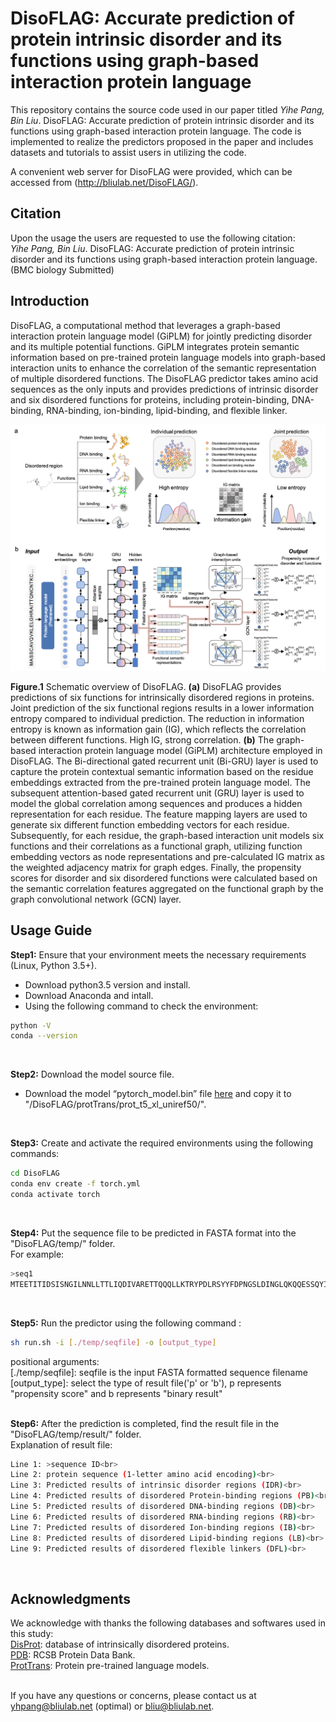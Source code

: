 # DisoFLAG: Accurate prediction of protein intrinsic disorder and its functions using graph-based interaction protein language

This repository contains the source code used in our paper titled _Yihe Pang, Bin Liu_. DisoFLAG: Accurate prediction of protein intrinsic disorder and its functions using graph-based interaction protein language. The code is implemented to realize the predictors proposed in the paper and includes datasets and tutorials to assist users in utilizing the code. <br>

A convenient web server for DisoFLAG were provided, which can be accessed from (http://bliulab.net/DisoFLAG/).


## Citation
Upon the usage the users are requested to use the following citation:<br>
_Yihe Pang, Bin Liu_. DisoFLAG: Accurate prediction of protein intrinsic disorder and its functions using graph-based interaction protein language. (BMC biology Submitted)

## Introduction
DisoFLAG, a computational method that leverages a graph-based interaction protein language model (GiPLM) for jointly predicting disorder and its multiple potential functions. GiPLM integrates protein semantic information based on pre-trained protein language models into graph-based interaction units to enhance the correlation of the semantic representation of multiple disordered functions. The DisoFLAG predictor takes amino acid sequences as the only inputs and provides predictions of intrinsic disorder and six disordered functions for proteins, including protein-binding, DNA-binding, RNA-binding, ion-binding, lipid-binding, and flexible linker.

![image](https://github.com/YihePang/DisoFLAG/blob/main/img/fig_1.png)

**Figure.1** Schematic overview of DisoFLAG. **(a)** DisoFLAG provides predictions of six functions for intrinsically disordered regions in proteins. Joint prediction of the six functional regions results in a lower information entropy compared to individual prediction. The reduction in information entropy is known as information gain (IG), which reflects the correlation between different functions. High IG, strong correlation. **(b)** The graph-based interaction protein language model (GiPLM) architecture employed in DisoFLAG. The Bi-directional gated recurrent unit (Bi-GRU) layer is used to capture the protein contextual semantic information based on the residue embeddings extracted from the pre-trained protein language model. The subsequent attention-based gated recurrent unit (GRU) layer is used to model the global correlation among sequences and produces a hidden representation for each residue. The feature mapping layers are used to generate six different function embedding vectors for each residue. Subsequently, for each residue, the graph-based interaction unit models six functions and their correlations as a functional graph, utilizing function embedding vectors as node representations and pre-calculated IG matrix as the weighted adjacency matrix for graph edges. Finally, the propensity scores for disorder and six disordered functions were calculated based on the semantic correlation features aggregated on the functional graph by the graph convolutional network (GCN) layer.


## Usage Guide
**Step1:** Ensure that your environment meets the necessary requirements (Linux, Python 3.5+). <br>
* Download python3.5 version and install.<br>
* Download Anaconda and intall.<br>
* Using the following command to check the environment:<br>
```Bash 
python -V
conda --version
```
<br>

**Step2:** Download the model source file.
* Download the model “pytorch_model.bin” file [here](https://huggingface.co/Rostlab/prot_t5_xl_uniref50/resolve/main/pytorch_model.bin) and copy it to "/DisoFLAG/protTrans/prot_t5_xl_uniref50/".<br>
<br>

**Step3:** Create and activate the required environments using the following commands:<br>
```Bash
cd DisoFLAG
conda env create -f torch.yml
conda activate torch
```
<br>

**Step4:** Put the sequence file to be predicted in FASTA format into the "DisoFLAG/temp/" folder.<br>
For example:<br>
```Bash
>seq1
MTEETITIDSISNGILNNLLTTLIQDIVARETTQQQLLKTRYPDLRSYYFDPNGSLDINGLQKQQESSQYIHCENCGRDVSANRLAAHLQRCLSRGARR
```
<br>

**Step5:** Run the predictor using the following command :<br>
```Bash
sh run.sh -i [./temp/seqfile] -o [output_type]
```
positional arguments:<br>
[./temp/seqfile]: seqfile is the input FASTA formatted sequence filename<br>
[output_type]: select the type of result file('p' or 'b'), p represents "propensity score" and b represents "binary result"<br>
<br>

**Step6:** After the prediction is completed, find the result file in the "DisoFLAG/temp/result/" folder.<br>
Explanation of result file:<br>
```Bash
Line 1: >sequence ID<br>
Line 2: protein sequence (1-letter amino acid encoding)<br>
Line 3: Predicted results of intrinsic disorder regions (IDR)<br>
Line 4: Predicted results of disordered Protein-binding regions (PB)<br>
Line 5: Predicted results of disordered DNA-binding regions (DB)<br>
Line 6: Predicted results of disordered RNA-binding regions (RB)<br>
Line 7: Predicted results of disordered Ion-binding regions (IB)<br>
Line 8: Predicted results of disordered Lipid-binding regions (LB)<br>
Line 9: Predicted results of disordered flexible linkers (DFL)<br>
```
<br>

  
## Acknowledgments
  We acknowledge with thanks the following databases and softwares used in this study:<br> 
    		[DisProt](https://www.disprot.org/): database of intrinsically disordered proteins.<br> 
    		[PDB](https://www.rcsb.org/): RCSB Protein Data Bank.<br> 
    		[ProtTrans](https://github.com/agemagician/ProtTrans): Protein pre-trained language models.<br> 
<br>

If you have any questions or concerns, please contact us at yhpang@bliulab.net (optimal) or bliu@bliulab.net.
